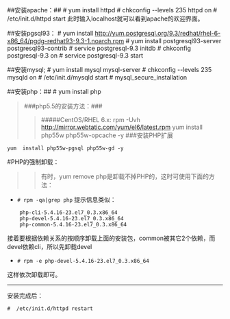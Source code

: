 ##安装apache：##
  	#  yum install httpd
  	#  chkconfig --levels 235 httpd on
  	#  /etc/init.d/httpd start
  此时输入localhost就可以看到apache的欢迎界面。

##安装pgsql93：
	# yum install http://yum.postgresql.org/9.3/redhat/rhel-6-x86_64/pgdg-redhat93-9.3-1.noarch.rpm
	# yum install postgresql93-server postgresql93-contrib
	# service postgresql-9.3 initdb
	# chkconfig postgresql-9.3 on
	# service postgresql-9.3 start



##安装mysql;
  	#  yum install mysql mysql-server
  	#  chkconfig --levels 235 mysqld on
  	#  /etc/init.d/mysqld start
  	#  mysql_secure_installation

##安装php：##
  	#  yum install php
  	

>###php5.5的安装方法：###
>>#####CentOS/RHEL 6.x:
	rpm -Uvh http://mirror.webtatic.com/yum/el6/latest.rpm
	yum install php55w php55w-opcache -y
>###安装PHP扩展
>>
	yum  install php55w-pgsql php55w-gd -y

>
#PHP的强制卸载：
>>	
>>有时，yum remove php是卸载不掉PHP的，这时可使用下面的方法：
>>
* `# rpm -qa|grep php`
提示信息类似：
>>
>>	
		php-cli-5.4.16-23.el7_0.3.x86_64
		php-devel-5.4.16-23.el7_0.3.x86_64
		php-common-5.4.16-23.el7_0.3.x86_64
>>
接着要根据依赖关系的按顺序卸载上面的安装包，common被其它2个依赖，而devel依赖cli，所以先卸载devel
>>
* `# rpm -e php-devel-5.4.16-23.el7_0.3.x86_64`
>>
这样依次卸载即可。


---

安装完成后：
>	
	#  /etc/init.d/httpd restart

